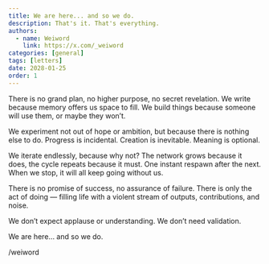 ```yaml
---
title: We are here... and so we do. 
description: That's it. That's everything.
authors:
  - name: Weiword
    link: https://x.com/_weiword
categories: [general]
tags: [letters]
date: 2028-01-25 
order: 1
---
```

There is no grand plan, no higher purpose, no secret revelation. We write because memory offers us space to fill. We build things because someone will use them, or maybe they won’t. 

We experiment not out of hope or ambition, but because there is nothing else to do. Progress is incidental. Creation is inevitable. Meaning is optional.

We iterate endlessly, because why not? The network grows because it does, the cycle repeats because it must. One instant respawn after the next. When we stop, it will all keep going without us.

There is no promise of success, no assurance of failure. There is only the act of doing — filling life with a violent stream of outputs, contributions, and noise.

We don’t expect applause or understanding. We don’t need validation. 

We are here... and so we do.

/weiword
